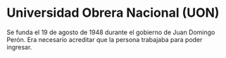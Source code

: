 # Universidad Obrera Nacional (UON)

Se funda el 19 de agosto de 1948 durante el gobierno de Juan Domingo Perón. Era necesario acreditar que la persona trabajaba para poder ingresar.

